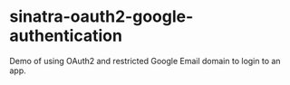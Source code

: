 # sinatra-oauth2-google-authentication
Demo of using OAuth2 and restricted Google Email domain to login to an app.
